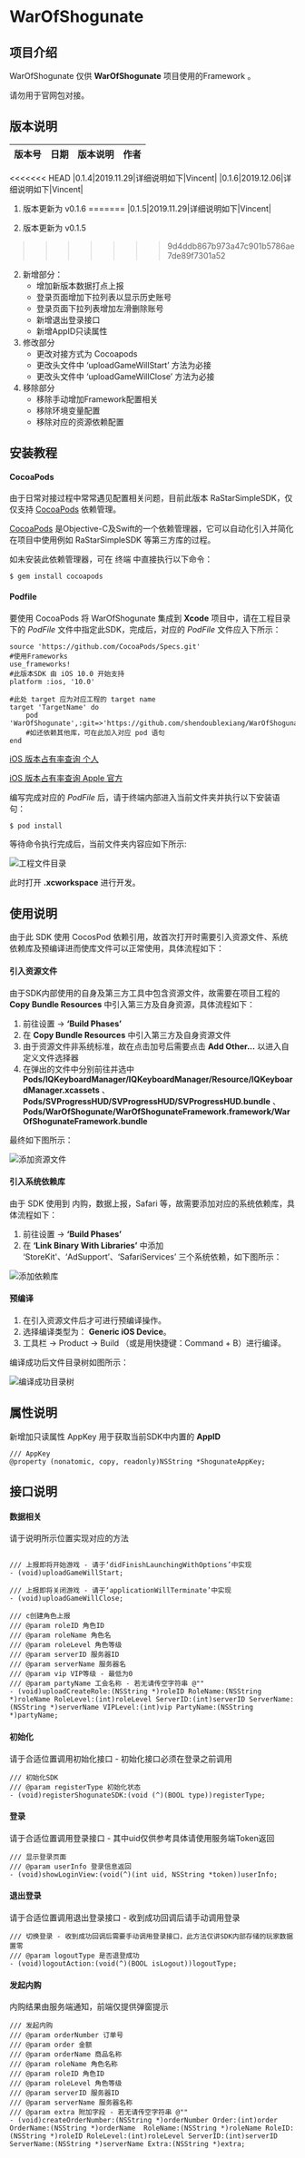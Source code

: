 # WarOfShogunate


## 项目介绍

WarOfShogunate 仅供 **WarOfShogunate** 项目使用的Framework 。

请勿用于官网包对接。

## 版本说明

|版本号|日期|版本说明|作者|
|:-:|:-:|:-:|:-:|
<<<<<<< HEAD
|0.1.4|2019.11.29|详细说明如下|Vincent|
|0.1.6|2019.12.06|详细说明如下|Vincent|

1. 版本更新为 v0.1.6
=======
|0.1.5|2019.11.29|详细说明如下|Vincent|

1. 版本更新为 v0.1.5
>>>>>>> 9d4ddb867b973a47c901b5786ae7de89f7301a52
2. 新增部分：
    - 增加新版本数据打点上报
    - 登录页面增加下拉列表以显示历史账号
    - 登录页面下拉列表增加左滑删除账号
    - 新增退出登录接口
    - 新增AppID只读属性
3. 修改部分
    - 更改对接方式为 Cocoapods
    - 更改头文件中 ‘uploadGameWillStart’ 方法为必接
    - 更改头文件中 ‘uploadGameWillClose’ 方法为必接
4. 移除部分
    - 移除手动增加Framework配置相关
    - 移除环境变量配置
    - 移除对应的资源依赖配置


## 安装教程

#### CocoaPods
由于日常对接过程中常常遇见配置相关问题，目前此版本 RaStarSimpleSDK，仅仅支持 [CocoaPods](https://cocoapods.org/) 依赖管理。

[CocoaPods](https://cocoapods.org/) 是Objective-C及Swift的一个依赖管理器，它可以自动化引入并简化在项目中使用例如 RaStarSimpleSDK 等第三方库的过程。

如未安装此依赖管理器，可在 终端 中直接执行以下命令：

	$ gem install cocoapods
	
#### Podfile

要使用 CocoaPods 将 WarOfShogunate 集成到 **Xcode** 项目中，请在工程目录下的 *PodFile* 文件中指定此SDK，完成后，对应的 *PodFile* 文件应入下所示：

	source 'https://github.com/CocoaPods/Specs.git'
	#使用Frameworks
	use_frameworks!
    #此版本SDK 由 iOS 10.0 开始支持
	platform :ios, '10.0'
	
	#此处 target 应为对应工程的 target name
	target 'TargetName' do
		pod 'WarOfShogunate',:git=>'https://github.com/shendoublexiang/WarOfShogunate.git'
		#如还依赖其他库，可在此加入对应 pod 语句
	end

[iOS 版本占有率查询 个人](https://david-smith.org/iosversionstats/)

[iOS 版本占有率查询 Apple 官方](https://developer.apple.com/support/app-store/)


编写完成对应的 *PodFile* 后，请于终端内部进入当前文件夹并执行以下安装语句：

	$ pod install

等待命令执行完成后，当前文件夹内容应如下所示:

![工程文件目录](http://img01.rastargame.com/p_upload/2019/1129/1575013684488909.png)

此时打开 **.xcworkspace** 进行开发。

## 使用说明

由于此 SDK 使用 CocosPod 依赖引用，故首次打开时需要引入资源文件、系统依赖库及预编译进而使库文件可以正常使用，具体流程如下：

#### 引入资源文件

由于SDK内部使用的自身及第三方工具中包含资源文件，故需要在项目工程的 **Copy Bundle Resources** 中引入第三方及自身资源，具体流程如下：

1. 前往设置 -> **‘Build Phases’**
2. 在 **Copy Bundle Resources** 中引入第三方及自身资源文件
3. 由于资源文件非系统标准，故在点击加号后需要点击 **Add Other...** 以进入自定义文件选择器
4. 在弹出的文件中分别前往并选中 **Pods/IQKeyboardManager/IQKeyboardManager/Resource/IQKeyboardManager.xcassets** 、**Pods/SVProgressHUD/SVProgressHUD/SVProgressHUD.bundle** 、 **Pods/WarOfShogunate/WarOfShogunateFramework.framework/WarOfShogunateFramework.bundle**

最终如下图所示：

![添加资源文件](http://img01.rastargame.com/p_upload/2019/1202/1575257476258210.png)

#### 引入系统依赖库

由于 SDK 使用到 内购，数据上报，Safari 等，故需要添加对应的系统依赖库，具体流程如下：

1. 前往设置 -> **‘Build Phases’**
2. 在 **‘Link Binary With Libraries’** 中添加 ‘StoreKit'、‘AdSupport’、‘SafariServices’ 三个系统依赖，如下图所示：

![添加依赖库](http://img01.rastargame.com/p_upload/2019/1129/1575015211435145.png)


#### 预编译

1. 在引入资源文件后才可进行预编译操作。 
2. 选择编译类型为： **Generic iOS Device**。
3. 工具栏 -> Product -> Build （或是用快捷键：Command + B）进行编译。

编译成功后文件目录树如图所示：

![编译成功目录树](http://img01.rastargame.com/p_upload/2019/1129/1575014045882878.png)


## 属性说明

新增加只读属性 AppKey 用于获取当前SDK中内置的 **AppID**


``` objc
/// AppKey
@property (nonatomic, copy, readonly)NSString *ShogunateAppKey;
```

## 接口说明

#### 数据相关

请于说明所示位置实现对应的方法

``` objc

/// 上报即将开始游戏 - 请于‘didFinishLaunchingWithOptions’中实现
- (void)uploadGameWillStart;

/// 上报即将关闭游戏 - 请于‘applicationWillTerminate’中实现
- (void)uploadGameWillClose;

/// c创建角色上报
/// @param roleID 角色ID
/// @param roleName 角色名
/// @param roleLevel 角色等级
/// @param serverID 服务器ID
/// @param serverName 服务器名
/// @param vip VIP等级 - 最低为0
/// @param partyName 工会名称 - 若无请传空字符串 @""
- (void)uploadCreateRole:(NSString *)roleID RoleName:(NSString *)roleName RoleLevel:(int)roleLevel ServerID:(int)serverID ServerName:(NSString *)serverName VIPLevel:(int)vip PartyName:(NSString *)partyName;

```

#### 初始化

请于合适位置调用初始化接口 - 初始化接口必须在登录之前调用

``` objc
/// 初始化SDK
/// @param registerType 初始化状态
- (void)registerShogunateSDK:(void (^)(BOOL type))registerType;
```

#### 登录

请于合适位置调用登录接口 - 其中uid仅供参考具体请使用服务端Token返回

``` objc
/// 显示登录页面
/// @param userInfo 登录信息返回
- (void)showLoginView:(void(^)(int uid, NSString *token))userInfo;
```

#### 退出登录

请于合适位置调用退出登录接口 - 收到成功回调后请手动调用登录

``` objc
/// 切换登录 - 收到成功回调后需要手动调用登录接口，此方法仅讲SDK内部存储的玩家数据置零
/// @param logoutType 是否退登成功
- (void)logoutAction:(void(^)(BOOL isLogout))logoutType;
```

#### 发起内购

内购结果由服务端通知，前端仅提供弹窗提示

``` objc
/// 发起内购
/// @param orderNumber 订单号
/// @param order 金额
/// @param orderName 商品名称
/// @param roleName 角色名称
/// @param roleID 角色ID
/// @param roleLevel 角色等级
/// @param serverID 服务器ID
/// @param serverName 服务器名称
/// @param extra 附加字段 - 若无请传空字符串 @""
- (void)createOrderNumber:(NSString *)orderNumber Order:(int)order OrderName:(NSString *)orderName  RoleName:(NSString *)roleName RoleID:(NSString *)roleID RoleLevel:(int)roleLevel ServerID:(int)serverID ServerName:(NSString *)serverName Extra:(NSString *)extra;
```
